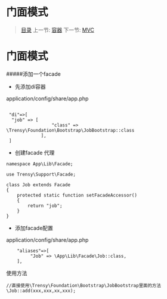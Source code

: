 #  门面模式

   > [目录](<README.md>)
   > 上一节: [容器](2.0.md)
   > 下一节: [MVC](2.2.md)


   门面模式
========
#####添加一个facade

* 先添加di容器

application/config/share/app.php
```

 "di"=>[
  "job" => [
                 "class" => \Trensy\Foundation\Bootstrap\JobBootstrap::class
             ],
 ]
```
* 创建facade 代理

```
namespace App\Lib\Facade;

use Trensy\Support\Facade;

class Job extends Facade
{
    protected static function setFacadeAccessor()
    {
        return "job";
    }
}

```

* 添加facade配置

application/config/share/app.php

```
    "aliases"=>[
         "Job" => \App\Lib\Facade\Job::class,
    ],
```

使用方法

```
//直接使用\Trensy\Foundation\Bootstrap\JobBootstrap里面的方法
\Job::add(xxx,xxx,xx,xxx);

```